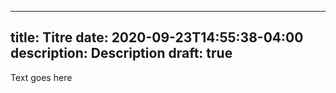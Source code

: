 ---
title: Titre
date: 2020-09-23T14:55:38-04:00
description: Description
draft: true
----

Text goes here

